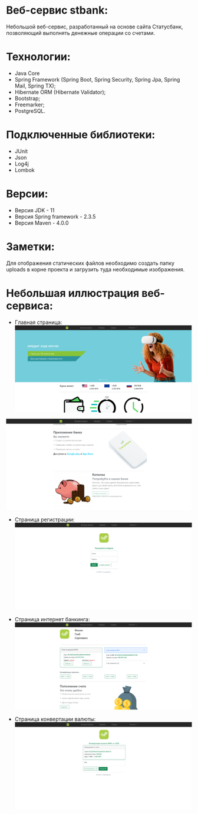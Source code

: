 # Веб-сервис stbank:
Небольшой веб-сервис, разработанный на основе сайта Статусбанк, позволяющий выполнять денежные операции со счетами.
# Технологии:
- Java Core
- Spring Framework (Spring Boot, Spring Security, Spring Jpa, Spring Mail, Spring TX);
- Hibernate ORM (Hibernate Validator);
- Bootstrap;
- Freemarker;
- PostgreSQL.
# Подключенные библиотеки:
- JUnit
- Json
- Log4j
- Lombok
# Версии:
- Версия JDK - 11
- Версия Spring framework - 2.3.5
- Версия Maven - 4.0.0
# Заметки:
Для отображения статических файлов необходимо создать папку uploads в корне проекта и загрузить туда необходимые изображения.
# Небольшая иллюстрация веб-сервиса:
- Главная страница:
![alt tag](https://github.com/Gleb000/images/raw/main/stbankFirst.png)

![alt tag](https://github.com/Gleb000/images/raw/main/stbankSecond.png)


- Страница регистрации:
![alt tag](https://github.com/Gleb000/images/raw/main/stbankThird.png)


- Страница интернет банкинга:
![alt tag](https://github.com/Gleb000/images/raw/main/stbankFifth.png)


- Страница конвертации валюты:
![alt tag](https://github.com/Gleb000/images/raw/main/stbankSixth.png)
